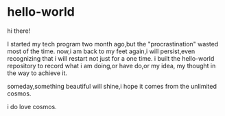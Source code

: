 # hello-world

hi there!

I started my tech program two month ago,but the "procrastination" wasted most of the time.
now,i am back to my feet again,i will persist,even recognizing that i will restart not just for a one time.
i built the hello-world repository to record what i am doing,or have do,or my idea, my thought in the way to achieve it.

someday,something beautiful will shine,i hope it comes from the unlimited cosmos.

i do love cosmos.
